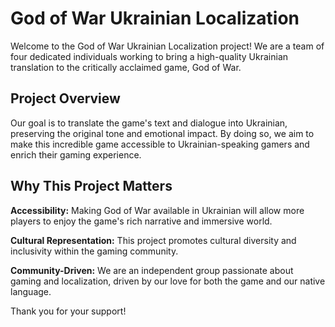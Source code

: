 # God of War Ukrainian Localization
Welcome to the God of War Ukrainian Localization project! We are a team of four dedicated individuals working to bring a high-quality Ukrainian translation to the critically acclaimed game, God of War.

## Project Overview
Our goal is to translate the game's text and dialogue into Ukrainian, preserving the original tone and emotional impact. By doing so, we aim to make this incredible game accessible to Ukrainian-speaking gamers and enrich their gaming experience.

## Why This Project Matters
**Accessibility:** Making God of War available in Ukrainian will allow more players to enjoy the game's rich narrative and immersive world.

**Cultural Representation:** This project promotes cultural diversity and inclusivity within the gaming community.

**Community-Driven:** We are an independent group passionate about gaming and localization, driven by our love for both the game and our native language.

Thank you for your support!
